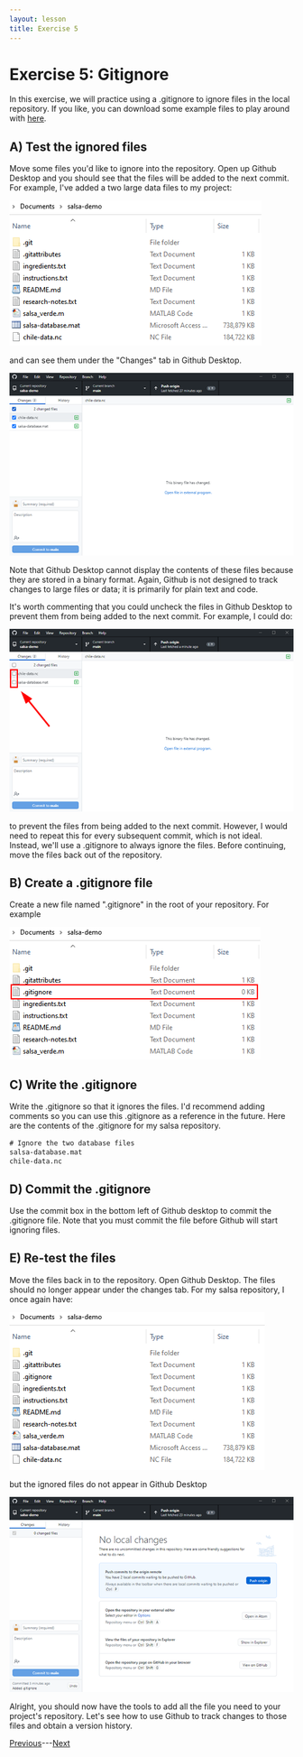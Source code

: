 ```yaml
---
layout: lesson
title: Exercise 5
---
```


# Exercise 5: Gitignore

In this exercise, we will practice using a .gitignore to ignore files in the local repository. If you like, you can download some example files to play around with <a href="..\demo-files\ignore.zip" download>here</a>.

## A) Test the ignored files

Move some files you'd like to ignore into the repository. Open up Github Desktop and you should see that the files will be added to the next commit. For example, I've added a two large data files to my project:

![A file browser shows the addition of two data files: 1. salsa-database.mat, and 2. chile-data.nc.](..\assets\images\E5\repo-contents-ignore.png)

and can see them under the "Changes" tab in Github Desktop.

![Github desktop lists the two new files under the changes tab.](..\assets\images\E5\ignore-1.png)

Note that Github Desktop cannot display the contents of these files because they are stored in a binary format. Again, Github is not designed to track changes to large files or data; it is primarily for plain text and code.

It's worth commenting that you could uncheck the files in Github Desktop to prevent them from being added to the next commit. For example, I could do:

![The check boxes beside salsa-database.mat and chile-data.nc in the Changes tab have been unchecked.](..\assets\images\E5\uncheck-ignore.png)

to prevent the files from being added to the next commit. However, I would need to repeat this for every subsequent commit, which is not ideal. Instead, we'll use a .gitignore to always ignore the files. Before continuing, move the files back out of the repository.

## B) Create a .gitignore file

Create a new file named ".gitignore" in the root of your repository. For example

![A file browser for the salsa repository now has a file named .gitignore.](..\assets\images\E5\new-ignore.png)

## C) Write the .gitignore

Write the .gitignore so that it ignores the files. I'd recommend adding comments so you can use this .gitignore as a reference in the future. Here are the contents of the .gitignore for my salsa repository.

```
# Ignore the two database files
salsa-database.mat
chile-data.nc
```

## D) Commit the .gitignore

Use the commit box in the bottom left of Github desktop to commit the .gitignore file. Note that you must commit the file before Github will start ignoring files.

## E) Re-test the files

Move the files back in to the repository. Open Github Desktop. The files should no longer appear under the changes tab. For my salsa repository, I once again have:

![A file browser for the salsa repository now has a file named .gitignore as well as the two data files.](..\assets\images\E5\repo-contents-ignore2.png)

but the ignored files do not appear in Github Desktop

![Github Desktop does not acknowledge the addition of the data files to the salsa repository.](..\assets\images\E5\ignored.png)

Alright, you should now have the tools to add all the file you need to your project's repository. Let's see how to use Github to track changes to those files and obtain a version history.

[Previous](05-gitignore)---[Next](exercise-6)

